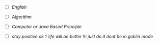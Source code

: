 * [ ] *English*
* [ ] *Algorithm*
* [ ] *Computer or Java Based Principle* 
* [ ] *stay positive ok ?  life will be better !!! just do it dont be in goblin mode*

